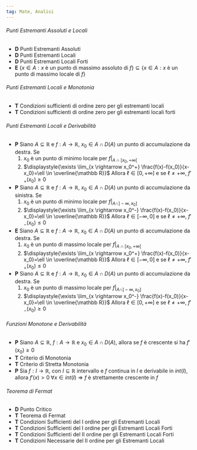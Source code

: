 ```yaml
---
tag: Mate, Analisi
---
```

###### Punti Estremanti Assoluti e Locali
- **D** Punti Estremanti Assoluti
- **D** Punti Estremanti Locali
- **D** Punti Estremanti Locali Forti
- **E** $\{x \in A: x$ è un punto di massimo assoluto di $f\}\subseteq \{x \in A: x$ è un punto di massimo locale di $f\}$

###### Punti Estremanti Locali e Monotonia
- **T** Condizioni sufficienti di ordine zero per gli estremanti locali
- **T** Condizioni sufficienti di ordine zero per gli estremanti locali forti

###### Punti Estremanti Locali e Derivabilità
- **P** Siano $A\subseteq \mathbb R$ e $f:A \rightarrow \mathbb R$, $x_0 \in A \cap D(A)$ un punto di accumulazione da destra. Se
	1. $x_0$ è un punto di minimo locale per $f|_{A\cap[x_0,+∞[}$
	2. $\displaystyle{\exists \lim_{x \rightarrow x_0^+} \frac{f(x)-f(x_0)}{x-x_0}=\ell \in \overline{\mathbb R}}$
Allora $\ell \in [0,+∞]$ e se $\ell≠+∞$, $f'_+(x_0)≥0$
- **P** Siano $A\subseteq \mathbb R$ e $f:A \rightarrow \mathbb R$, $x_0 \in A \cap D(A)$ un punto di accumulazione da sinistra. Se
	1. $x_0$ è un punto di minimo locale per $f|_{A\cap]-∞, x_0]}$
	2. $\displaystyle{\exists \lim_{x \rightarrow x_0^-} \frac{f(x)-f(x_0)}{x-x_0}=\ell \in \overline{\mathbb R}}$
Allora $\ell \in [-∞, 0]$ e se $\ell≠+∞$, $f'_-(x_0)≤0$
- **E** Siano $A\subseteq \mathbb R$ e $f:A \rightarrow \mathbb R$, $x_0 \in A \cap D(A)$ un punto di accumulazione da destra. Se
	1. $x_0$ è un punto di massimo locale per $f|_{A\cap[x_0,+∞[}$
	2. $\displaystyle{\exists \lim_{x \rightarrow x_0^+} \frac{f(x)-f(x_0)}{x-x_0}=\ell \in \overline{\mathbb R}}$
Allora $\ell \in [-∞,0]$ e se $\ell≠+∞$, $f'_+(x_0)≤0$
- **P** Siano $A\subseteq \mathbb R$ e $f:A \rightarrow \mathbb R$, $x_0 \in A \cap D(A)$ un punto di accumulazione da destra. Se
	1. $x_0$ è un punto di massimo locale per $f|_{A\cap]-∞, x_0]}$
	2. $\displaystyle{\exists \lim_{x \rightarrow x_0^-} \frac{f(x)-f(x_0)}{x-x_0}=\ell \in \overline{\mathbb R}}$
Allora $\ell \in [0,+∞]$ e se $\ell≠+∞$, $f'_-(x_0)≥0$
###### Funzioni Monotone e Derivabilità
- **P** Siano $A \subseteq \mathbb R$, $f:A \rightarrow \mathbb R$ e $x_0 \in A\cap D(A)$, allora se $f$ è crescente si ha $f'(x_0)≥0$
- **T** Criterio di Monotonia
- **T** Criterio di Stretta Monotonia
- **P** Sia $f:I \rightarrow \mathbb R$, con $I \subseteq \mathbb R$ intervallo e $f$ continua in $I$ e derivabile in $int(I)$, allora $f'(x)>0 \;\forall x \in int(I)\Rightarrow f$ è strettamente crescente in $f$
###### Teorema di Fermat
- **D** Punto Critico
- **T** Teorema di Fermat
- **T** Condizioni Sufficienti del I ordine per gli Estremanti Locali
- **T** Condizioni Sufficienti del I ordine per gli Estremanti Locali Forti
- **T** Condizioni Sufficienti del II ordine per gli Estremanti Locali Forti
- **T** Condizioni Necessarie del II ordine per gli Estremanti Locali 